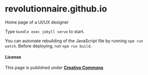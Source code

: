 # revolutionnaire.github.io
Home page of a UI/UX designer

Type `bundle exec jekyll serve` to start.

You can automate rebuilding of the JavaScript file by running `npm run watch`. Before deploying, run `npm run build`.

#### License
This page is published under [**Creative Commons**](/LICENSE)
